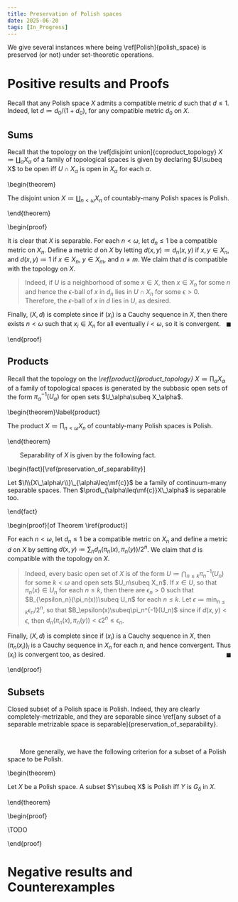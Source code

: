 ```yaml
---
title: Preservation of Polish spaces
date: 2025-06-20
tags: [In_Progress]
---
```


We give several instances where being \ref[Polish]{polish_space} is preserved (or not) under set-theoretic operations.

# Positive results and Proofs

Recall that any Polish space $X$ admits a compatible metric $d$ such that $d\leq1$. Indeed, let $d\coloneqq d_0/(1+d_0)$, for any compatible metric $d_0$ on $X$.

## Sums

Recall that the topology on the \ref[disjoint union]{coproduct_topology} $X\coloneqq\coprod_\alpha X_\alpha$ of a family of topological spaces is given by declaring $U\subeq X$ to be open iff $U\cap X_\alpha$ is open in $X_\alpha$ for each $\alpha$.

\begin{theorem}

The disjoint union $X\coloneqq\coprod_{n<\omega}X_n$ of countably-many Polish spaces is Polish.

\end{theorem}

\begin{proof}

It is clear that $X$ is separable. For each $n<\omega$, let $d_n\leq1$ be a compatible metric on $X_n$. Define a metric $d$ on $X$ by letting $d(x,y)\coloneqq d_n(x,y)$ if $x,y\in X_n$, and $d(x,y)\coloneqq1$ if $x\in X_n$, $y\in X_m$, and $n\neq m$. We claim that $d$ is compatible with the topology on $X$.
>Indeed, if $U$ is a neighborhood of some $x\in X$, then $x\in X_n$ for some $n$ and hence the $\epsilon$-ball of $x$ in $d_n$ lies in $U\cap X_n$ for some $\epsilon>0$. Therefore, the $\epsilon$-ball of $x$ in $d$ lies in $U$, as desired.

Finally, $(X,d)$ is complete since if $(x_i)$ is a Cauchy sequence in $X$, then there exists $n<\omega$ such that $x_i\in X_n$ for all eventually $i<\omega$, so it is convergent.<span style="float:right;">$\blacksquare$</span>

\end{proof}

## Products

Recall that the topology on the _\ref[product]{product_topology}_ $X\coloneqq\prod_\alpha X_\alpha$ of a family of topological spaces is generated by the subbasic open sets of the form $\pi_\alpha^{-1}(U_\alpha)$ for open sets $U_\alpha\subeq X_\alpha$.

\begin{theorem}\label{product}

The product $X\coloneqq\prod_{n<\omega}X_n$ of countably-many Polish spaces is Polish.

\end{theorem}

&emsp;&emsp;Separability of $X$ is given by the following fact.

\begin{fact}[\ref{preservation_of_separability}]

Let $\l\\{X\_\alpha\r\\}\_{\alpha\leq\mf{c}}$ be a family of continuum-many separable spaces. Then $\prod\_{\alpha\leq\mf{c}}X\_\alpha$ is separable too.

\end{fact}

\begin{proof}[of Theorem \iref{product}]

For each $n<\omega$, let $d_n\leq1$ be a compatible metric on $X_n$ and define a metric $d$ on $X$ by setting $d(x,y)\coloneqq\sum_nd_n(\pi_n(x),\pi_n(y))/2^n$. We claim that $d$ is compatible with the topology on $X$.
> Indeed, every basic open set of $X$ is of the form $U\coloneqq\bigcap_{n\leq k}\pi_n^{-1}(U_n)$ for some $k<\omega$ and open sets $U_n\subeq X_n$. If $x\in U$, so that $\pi_n(x)\in U_n$ for each $n\leq k$, then there are $\epsilon_n>0$ such that $B_{\epsilon_n}(\pi_n(x))\subeq U_n$ for each $n\leq k$. Let $\epsilon\coloneqq\min_{n\leq k}\epsilon_n/2^n$, so that $B_\epsilon(x)\subeq\pi_n^{-1}(U_n)$ since if $d(x,y)<\epsilon$, then $d_n(\pi_n(x),\pi_n(y))<\epsilon2^n\leq\epsilon_n$.

Finally, $(X,d)$ is complete since if $(x_i)$ is a Cauchy sequence in $X$, then $(\pi_n(x_i))_i$ is a Cauchy sequence in $X_n$ for each $n$, and hence convergent. Thus $(x_i)$ is convergent too, as desired.<span style="float:right;">$\blacksquare$</span>

\end{proof}

## Subsets

Closed subset of a Polish space is Polish. Indeed, they are clearly completely-metrizable, and they are separable since \ref[any subset of a separable metrizable space is separable]{preservation_of_separability}.

<br>

&emsp;&emsp;More generally, we have the following criterion for a subset of a Polish space to be Polish.

\begin{theorem}

Let $X$ be a Polish space. A subset $Y\subeq X$ is Polish iff $Y$ is $G_\delta$ in $X$.

\end{theorem}

\begin{proof}

\TODO

\end{proof}

# Negative results and Counterexamples
